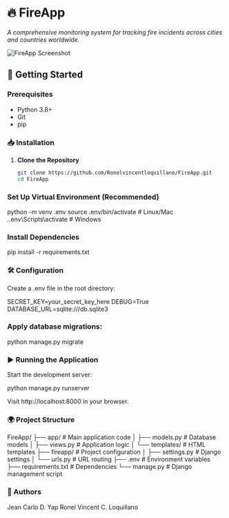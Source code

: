 # 🔥 FireApp

_A comprehensive monitoring system for tracking fire incidents across cities and countries worldwide._

![FireApp Screenshot](https://via.placeholder.com/800x400?text=FireApp+Screenshot) <!-- Replace with actual screenshot -->

## 🚀 Getting Started

### Prerequisites
- Python 3.8+
- Git
- pip

### 📥 Installation

1. **Clone the Repository**
   ```bash
   git clone https://github.com/Ronelvincentloquillano/FireApp.git
   cd FireApp

### Set Up Virtual Environment (Recommended)

python -m venv .env
source .env/bin/activate  # Linux/Mac
.\.env\Scripts\activate  # Windows

### Install Dependencies

pip install -r requirements.txt

### 🛠️ Configuration

Create a .env file in the root directory:

SECRET_KEY=your_secret_key_here
DEBUG=True
DATABASE_URL=sqlite:///db.sqlite3

### Apply database migrations:

python manage.py migrate

### ▶️ Running the Application
Start the development server:

python manage.py runserver

Visit http://localhost:8000 in your browser.

### 🌍 Project Structure

FireApp/
├── app/                  # Main application code
│   ├── models.py         # Database models
│   ├── views.py          # Application logic
│   └── templates/        # HTML templates
├── fireapp/              # Project configuration
│   ├── settings.py       # Django settings
│   └── urls.py           # URL routing
├── .env                  # Environment variables
├── requirements.txt      # Dependencies
└── manage.py             # Django management script

### 🤝 Authors

Jean Carlo D. Yap
Ronel Vincent C. Loquillano